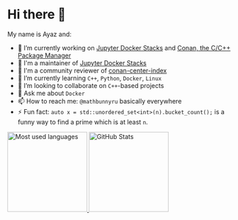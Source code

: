# Hi there 👋

My name is Ayaz and:

- 🔭 I’m currently working on [Jupyter Docker Stacks](https://github.com/jupyter/docker-stacks) and [Conan, the C/C++ Package Manager](https://conan.io)
- 🤝 I'm a maintainer of [Jupyter Docker Stacks](https://github.com/jupyter/docker-stacks)
- 🤝 I'm a community reviewer of [conan-center-index](https://github.com/conan-io/conan-center-index)
- 🌱 I’m currently learning `C++`, `Python`, `Docker`, `Linux`
- 👯 I’m looking to collaborate on `C++`-based projects
- 💬 Ask me about `Docker`
- 📫 How to reach me: `@mathbunnyru` basically everywhere
- ⚡ Fun fact: `auto x = std::unordered_set<int>(n).bucket_count();` is a funny way to find a prime which is at least `n`.

<a href="https://github.com/mathbunnyru">
  <img height="180em" src="https://github-readme-stats-mathbunnyru.vercel.app/api/top-langs/?username=mathbunnyru&layout=compact&langs_count=10&theme=solarized-light" alt="Most used languages"/>
  <img height="180em" src="https://github-readme-stats-mathbunnyru.vercel.app/api?username=mathbunnyru&show_icons=true&theme=solarized-light&include_all_commits=true&count_private=true" alt="GitHub Stats"/>
</a>
